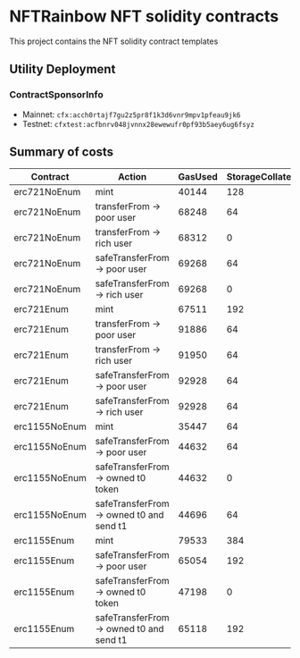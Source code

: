 # NFTRainbow NFT solidity contracts

This project contains the NFT solidity contract templates

## Utility Deployment

### ContractSponsorInfo

* Mainnet: `cfx:acch0rtajf7gu2z5pr8f1k3d6vnr9mpv1pfeau9jk6`
* Testnet: `cfxtest:acfbnrv048jvnnx28ewewufr0pf93b5aey6ug6fsyz`

## Summary of costs

Contract|Action|GasUsed|StorageCollateral|hash
-|-|-|-|-
erc721NoEnum|mint|40144|128|0x2cde364600936a0343d7f8dc164bab6e932ca31551ce3c44dcb90facade100e8
erc721NoEnum|transferFrom -> poor user|68248|64|0xfe8d3f492926a918778576dde635bffc9f181cacd7cba9d9c8d2755635d573f1
erc721NoEnum|transferFrom -> rich user|68312|0|0x4c4aedfc3d6b51559aed55fb2af28cd6c9eba6c73c26f7d839dee7972deea1bb
erc721NoEnum|safeTransferFrom -> poor user|69268|64|0x0c4a07c1f352557e7ff77fd9c4d9ee2fa77eb7a4c36d8b6180b2aa9dfe9ae491
erc721NoEnum|safeTransferFrom -> rich user|69268|0|0x9aec1116bcab8062c70ae4dce19f047abb3185425f2c8d52e57987db324543a1
erc721Enum|mint|67511|192|0x8dd83ff0e913cfc5b403dd1262981d3631fbe19e0028804ba122f72026a34500
erc721Enum|transferFrom -> poor user|91886|64|0xcd95cc3d3ce8b2d2e3391faca3a39c8cca4d6d99b10a21f71b32e875b6ae26fa
erc721Enum|transferFrom -> rich user|91950|64|0xef7699a4016d137af1b5bf1c388a6a2fc4742de3dfe7e5c99924298092a10c81
erc721Enum|safeTransferFrom -> poor user|92928|64|0x49bd4b536d3afabdf79092d8b7b983c1c748725aa929ae1f789b4d51c2f090cb
erc721Enum|safeTransferFrom -> rich user|92928|64|0x8ed5119e9df85bec9fc65636a60d75d3c10ebce8e5488c568abb9b0bf8e767ae
erc1155NoEnum|mint|35447|64|0x154182ed127b366b62e84d424a4f6f7020a15118bb7638a711cfa8a97921c2e5
erc1155NoEnum|safeTransferFrom -> poor user|44632|64|0x94016192f735f24e7db45e6da5ef9a8b523e9df7936b5da842a3ba561a90e148
erc1155NoEnum|safeTransferFrom -> owned t0 token|44632|0|0xb0e902a13447a754887863739ccd46e303be99559f861ea92a0d0bb326871435
erc1155NoEnum|safeTransferFrom -> owned t0 and send t1|44696|64|0xb1c58417dc03a142f52f6a5b8cabede1798b1b9e5fc79d04eb172444a13e4430
erc1155Enum|mint|79533|384|0x01da14c175dd4a02e5ada176d9002d11151deaa6216c3c0eb0608aaaf466f637
erc1155Enum|safeTransferFrom -> poor user|65054|192|0xd38bda59b29b1bdd0cb89691fd0b669be94736537a3c2cda1806b21517c9db0b
erc1155Enum|safeTransferFrom -> owned t0 token|47198|0|0xdf01423973b13b348a1b0ea1d7a537c8d2c4706b9f6e4b28f945f2c408621fbb
erc1155Enum|safeTransferFrom -> owned t0 and send t1|65118|192|0x17db75409ec286b9672ef9a910aa6c381dc250bb8d107a7de357bb63af926440
